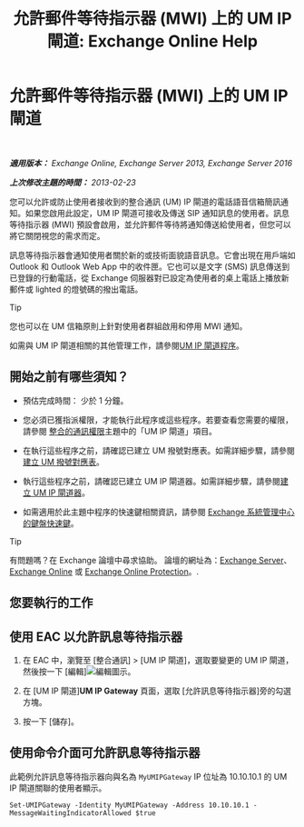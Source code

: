 ﻿---
title: '允許郵件等待指示器 (MWI) 上的 UM IP 閘道: Exchange Online Help'
TOCTitle: 允許郵件等待指示器 (MWI) 上的 UM IP 閘道
ms:assetid: 5667e37c-48c6-4659-9dc9-94b1dd8ba232
ms:mtpsurl: https://technet.microsoft.com/zh-tw/library/Dd297995(v=EXCHG.150)
ms:contentKeyID: 50473236
ms.date: 05/23/2018
mtps_version: v=EXCHG.150
ms.translationtype: MT
---

# 允許郵件等待指示器 (MWI) 上的 UM IP 閘道

 

_**適用版本：** Exchange Online, Exchange Server 2013, Exchange Server 2016_

_**上次修改主題的時間：** 2013-02-23_

您可以允許或防止使用者接收到的整合通訊 (UM) IP 閘道的電話語音信箱簡訊通知。如果您啟用此設定，UM IP 閘道可接收及傳送 SIP 通知訊息的使用者。訊息等待指示器 (MWI) 預設會啟用，並允許郵件等待將通知傳送給使用者，但您可以將它關閉視您的需求而定。

訊息等待指示器會通知使用者關於新的或技術面貌語音訊息。它會出現在用戶端如 Outlook 和 Outlook Web App 中的收件匣。它也可以是文字 (SMS) 訊息傳送到已登錄的行動電話，從 Exchange 伺服器對已設定為使用者的桌上電話上播放新郵件或 lighted 的燈號碼的撥出電話。


> [!TIP]  
> 您也可以在 UM 信箱原則上針對使用者群組啟用和停用 MWI 通知。




如需與 UM IP 閘道相關的其他管理工作，請參閱[UM IP 閘道程序](https://docs.microsoft.com/zh-tw/exchange/voice-mail-unified-messaging/connect-voice-mail-system/um-ip-gateway-procedures)。

## 開始之前有哪些須知？

  - 預估完成時間： 少於 1 分鐘。

  - 您必須已獲指派權限，才能執行此程序或這些程序。若要查看您需要的權限，請參閱 [整合的通訊權限](unified-messaging-permissions-exchange-2013-help.md)主題中的「UM IP 閘道」項目。

  - 在執行這些程序之前，請確認已建立 UM 撥號對應表。如需詳細步驟，請參閱[建立 UM 撥號對應表](https://docs.microsoft.com/zh-tw/exchange/voice-mail-unified-messaging/connect-voice-mail-system/create-um-dial-plan)。

  - 執行這些程序之前，請確認已建立 UM IP 閘道器。如需詳細步驟，請參閱[建立 UM IP 閘道器](https://docs.microsoft.com/zh-tw/exchange/voice-mail-unified-messaging/connect-voice-mail-system/create-um-ip-gateway)。

  - 如需適用於此主題中程序的快速鍵相關資訊，請參閱 [Exchange 系統管理中心的鍵盤快速鍵](keyboard-shortcuts-in-the-exchange-admin-center-exchange-online-protection-help.md)。


> [!TIP]  
> 有問題嗎？在 Exchange 論壇中尋求協助。 論壇的網址為：<a href="https://go.microsoft.com/fwlink/p/?linkid=60612">Exchange Server</a>、 <a href="https://go.microsoft.com/fwlink/p/?linkid=267542">Exchange Online</a> 或 <a href="https://go.microsoft.com/fwlink/p/?linkid=285351">Exchange Online Protection</a>。.




## 您要執行的工作

## 使用 EAC 以允許訊息等待指示器

1.  在 EAC 中，瀏覽至 \[整合通訊\] \> \[UM IP 閘道\]，選取要變更的 UM IP 閘道，然後按一下 \[編輯\]![編輯圖示](images/JJ218640.6f53ccb2-1f13-4c02-bea0-30690e6ea71d(EXCHG.150).gif "編輯圖示")。

2.  在 \[UM IP 閘道\]**UM IP Gateway** 頁面，選取 \[允許訊息等待指示器\]旁的勾選方塊。

3.  按一下 \[儲存\]。

## 使用命令介面可允許訊息等待指示器

此範例允許訊息等待指示器向與名為 `MyUMIPGateway` IP 位址為 10.10.10.1 的 UM IP 閘道關聯的使用者顯示。

    Set-UMIPGateway -Identity MyUMIPGateway -Address 10.10.10.1 -MessageWaitingIndicatorAllowed $true

